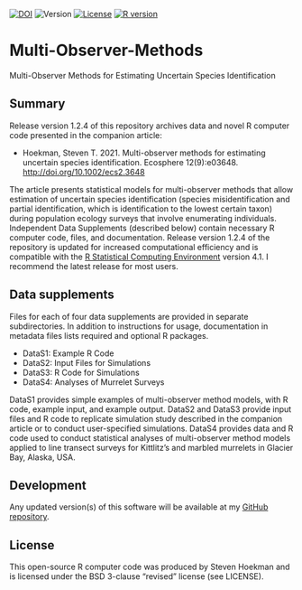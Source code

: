 [![DOI](https://zenodo.org/badge/342997344.svg)](https://zenodo.org/badge/latestdoi/342997344)
![Version]( https://img.shields.io/badge/version-1.2.4-blue)
[![License](https://img.shields.io/badge/License-BSD%203--Clause-blueviolet.svg)](https://opensource.org/licenses/BSD-3-Clause)
[![R version]( https://img.shields.io/badge/R%20version-4.1-orange)](https://cran.r-project.org/)

# Multi-Observer-Methods
Multi-Observer Methods for Estimating Uncertain Species Identification

## Summary
Release version 1.2.4 of this repository archives data and novel R computer code presented in the companion article: 
  - Hoekman, Steven T. 2021. Multi-observer methods for estimating uncertain species identification. Ecosphere 12(9):e03648. http://doi.org/10.1002/ecs2.3648
 
The article presents statistical models for multi-observer methods that allow estimation of uncertain species identification (species misidentification and partial identification, which is identification to the lowest certain taxon) during population ecology surveys that involve enumerating individuals. Independent Data Supplements (described below) contain necessary R computer code, files, and documentation. Release version 1.2.4 of the repository is updated for increased computational efficiency and is compatible with the [R Statistical Computing Environment]( https://www.r-project.org/) version 4.1. I recommend the latest release for most users.
## Data supplements
Files for each of four data supplements are provided in separate subdirectories. In addition to instructions for usage, documentation in metadata files lists required and optional R packages. 
  - DataS1: Example R Code
  - DataS2: Input Files for Simulations
  - DataS3: R Code for Simulations
  - DataS4: Analyses of Murrelet Surveys

DataS1 provides simple examples of multi-observer method models, with R code, example input, and example output. 
DataS2 and DataS3 provide input files and R code to replicate simulation study described in the companion article or to conduct user-specified simulations. 
DataS4 provides data and R code used to conduct statistical analyses of multi-observer method models applied to line transect surveys for Kittlitz’s and marbled murrelets in Glacier Bay, Alaska, USA. 
## Development
Any updated version(s) of this software will be available at my [GitHub repository](https://github.com/StevenHoekman). 
## License
This open-source R computer code was produced by Steven Hoekman and is licensed under the BSD 3-clause “revised” license (see LICENSE). 
